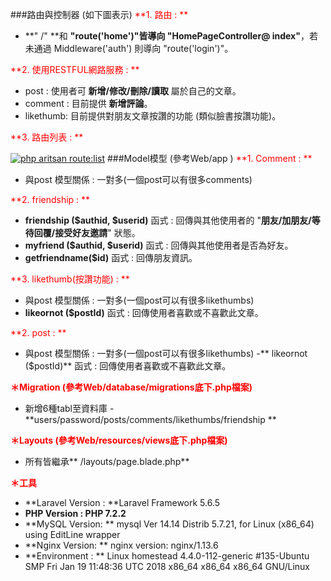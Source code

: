 ###路由與控制器 (如下圖表示) 
<span style="color:red">**1. 路由 : **</span>
- **" /" **和 **"route('home')"**皆導向** "HomePageController@ index"**，若未通過 
   Middleware('auth') 則導向 "route('login')"。
   
<span style="color:red">**2. 使用RESTFUL網路服務 : **</span>
- post : 使用者可 **新增/修改/刪除/讀取** 屬於自己的文章。 
- comment : 目前提供 **新增評論**。 
- likethumb: 目前提供對朋友文章按讚的功能 (類似臉書按讚功能)。

<span style="color:red">**3. 路由列表 : **</span>

[![php aritsan route:list](https://i.imgur.com/173M5nM.jpg "php aritsan route:list")](https://i.imgur.com/173M5nM.jpg "php aritsan route:list")
###Model模型 (參考Web/app )
<span style="color:red">**1. Comment : **</span>
- 與post 模型關係 : 一對多(一個post可以有很多comments) 
   
<span style="color:red">**2. friendship : **</span>
- **friendship ($authid, $userid)** 函式 : 
  回傳與其他使用者的 "**朋友/加朋友/等待回覆/接受好友邀請**" 狀態。
- **myfriend ($authid, $userid)** 函式 : 
  回傳與其他使用者是否為好友。
- **getfriendname($id)** 函式 : 
  回傳朋友資訊。

<span style="color:red">**3. likethumb(按讚功能) : **</span>
 - 與post 模型關係 : 一對多(一個post可以有很多likethumbs) 
 - **likeornot ($postId)** 函式 : 
  回傳使用者喜歡或不喜歡此文章。


<span style="color:red">**2. post : **</span>
 - 與post 模型關係 : 一對多(一個post可以有很多likethumbs) 
 -** likeornot ($postId)** 函式 : 
  回傳使用者喜歡或不喜歡此文章。


<span style="color:red">**＊Migration (參考Web/database/migrations底下.php檔案)**</span>
 - 新增6種tabl至資料庫 - **users/password/posts/comments/likethumbs/friendship **

<span style="color:red">**＊Layouts (參考Web/resources/views底下.php檔案)**</span></span>
 - 所有皆繼承** /layouts/page.blade.php**

<span style="color:red">**＊工具**</span>
- **Laravel Version : **Laravel Framework 5.6.5
- **PHP Version : PHP 7.2.2**
- **MySQL Version: **
 mysql  Ver 14.14 Distrib 5.7.21, for Linux (x86_64) using  EditLine wrapper
- **Nginx Version: **
 nginx version: nginx/1.13.6
- **Environment : **
 Linux homestead 4.4.0-112-generic #135-Ubuntu SMP Fri Jan 19 11:48:36 UTC 
 2018 x86_64 x86_64 x86_64 GNU/Linux
